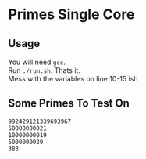 # Primes Single Core

## Usage

You will need `gcc`.  
Run `./run.sh`. Thats it.  
Mess with the variables on line 10-15 ish

## Some Primes To Test On

    992429121339693967
    50000000021
    10000000019
    5000000029
    383
